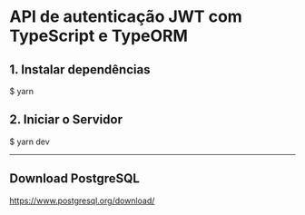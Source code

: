 # API de autenticação JWT com TypeScript e TypeORM

## 1. Instalar dependências
$ yarn

## 2. Iniciar o Servidor
$ yarn dev

------------------
## Download PostgreSQL
https://www.postgresql.org/download/